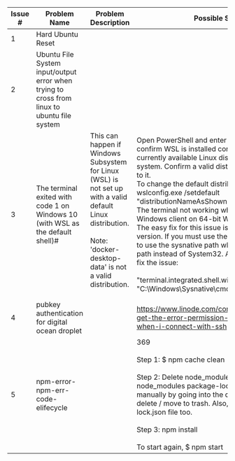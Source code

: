 | Issue # | Problem Name                                                                                | Problem Description                                                                                                                                                                    | Possible Solutions                                                                                                                                                                                                                                                                                                                                                                                                                                                                                                                                                                                                                                                                                                                     | Verified Solutions | Links |
| ------- | ------------------------------------------------------------------------------------------- | -------------------------------------------------------------------------------------------------------------------------------------------------------------------------------------- | -------------------------------------------------------------------------------------------------------------------------------------------------------------------------------------------------------------------------------------------------------------------------------------------------------------------------------------------------------------------------------------------------------------------------------------------------------------------------------------------------------------------------------------------------------------------------------------------------------------------------------------------------------------------------------------------------------------------------------------- | ------------------ | ----- |
| 1       | Hard Ubuntu Reset                                                                           |                                                                                                                                                                                        |                                                                                                                                                                                                                                                                                                                                                                                                                                                                                                                                                                                                                                                                                                                                        |                    |       |
| 2       | Ubuntu File System input/output error when trying to cross from linux to ubuntu file system |                                                                                                                                                                                        |                                                                                                                                                                                                                                                                                                                                                                                                                                                                                                                                                                                                                                                                                                                                        |                    |       |
| 3       | The terminal exited with code 1 on Windows 10 (with WSL as the default shell)#              | This can happen if Windows Subsystem for Linux (WSL) is not set up with a valid default Linux distribution.<br> <br> Note: 'docker-desktop-data' is not a valid distribution.<br> <br> | Open PowerShell and enter wslconfig.exe /l to confirm WSL is installed correctly and list the currently available Linux distributions within your system. Confirm a valid distribution has (default) next to it.<br> To change the default distribution, enter wslconfig.exe /setdefault "distributionNameAsShownInList"<br> The terminal not working when running the 32-bit Windows client on 64-bit Windows?#<br> The easy fix for this issue is to use the 64-bit version. If you must use the 32-bit version, you need to use the sysnative path when configuring your shell path instead of System32. Adding this setting should fix the issue:<br> <br> "terminal.integrated.shell.windows": "C:\\Windows\\Sysnative\\cmd.exe", |                    |       |
| 4       | pubkey authentication for digital ocean droplet                                             |                                                                                                                                                                                        | https://www.linode.com/community/questions/413/i-get-the-error-permission-denied-publickey-when-i-connect-with-ssh                                                                                                                                                                                                                                                                                                                                                                                                                                                                                                                                                                                                                     |                    |       |
| 5       | npm-error-npm-err-code-elifecycle                                                           |                                                                                                                                                                                        | 369<br> <br> Step 1: $ npm cache clean --force<br> <br> Step 2: Delete node_modules by $ rm -rf node_modules package-lock.json folder or delete it manually by going into the directory and right-click > delete / move to trash. Also, delete package-lock.json file too.<br> <br> Step 3: npm install<br> <br> To start again, $ npm start                                                                                                                                                                                                                                                                                                                                                                                           |                    |       |

